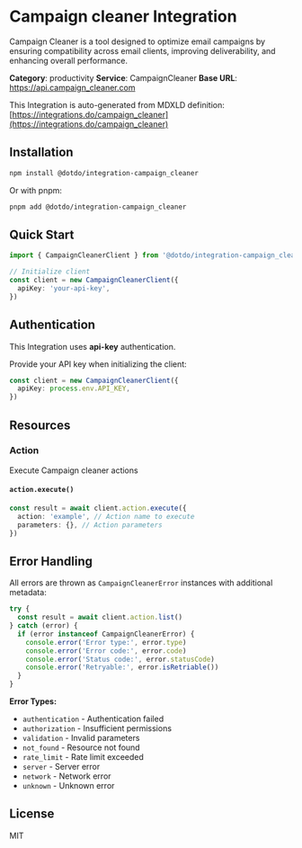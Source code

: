 # Campaign cleaner Integration

Campaign Cleaner is a tool designed to optimize email campaigns by ensuring compatibility across email clients, improving deliverability, and enhancing overall performance.

**Category**: productivity
**Service**: CampaignCleaner
**Base URL**: https://api.campaign_cleaner.com

This Integration is auto-generated from MDXLD definition: [https://integrations.do/campaign_cleaner](https://integrations.do/campaign_cleaner)

## Installation

```bash
npm install @dotdo/integration-campaign_cleaner
```

Or with pnpm:

```bash
pnpm add @dotdo/integration-campaign_cleaner
```

## Quick Start

```typescript
import { CampaignCleanerClient } from '@dotdo/integration-campaign_cleaner'

// Initialize client
const client = new CampaignCleanerClient({
  apiKey: 'your-api-key',
})
```

## Authentication

This Integration uses **api-key** authentication.

Provide your API key when initializing the client:

```typescript
const client = new CampaignCleanerClient({
  apiKey: process.env.API_KEY,
})
```

## Resources

### Action

Execute Campaign cleaner actions

#### `action.execute()`

```typescript
const result = await client.action.execute({
  action: 'example', // Action name to execute
  parameters: {}, // Action parameters
})
```

## Error Handling

All errors are thrown as `CampaignCleanerError` instances with additional metadata:

```typescript
try {
  const result = await client.action.list()
} catch (error) {
  if (error instanceof CampaignCleanerError) {
    console.error('Error type:', error.type)
    console.error('Error code:', error.code)
    console.error('Status code:', error.statusCode)
    console.error('Retryable:', error.isRetriable())
  }
}
```

**Error Types:**

- `authentication` - Authentication failed
- `authorization` - Insufficient permissions
- `validation` - Invalid parameters
- `not_found` - Resource not found
- `rate_limit` - Rate limit exceeded
- `server` - Server error
- `network` - Network error
- `unknown` - Unknown error

## License

MIT
